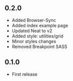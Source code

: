 ## 0.2.0
* Added Browser-Sync
* Added index example page
* Updated Neat to v2
* Added style: utilities/grid
* Minor styles changes
* Removed Breakpoint SASS

## 0.1.0
* First release
